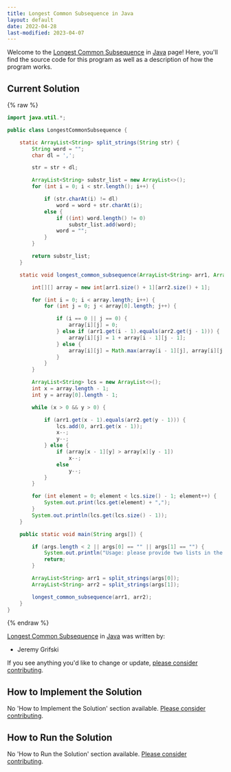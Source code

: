 ```yaml
---
title: Longest Common Subsequence in Java
layout: default
date: 2022-04-28
last-modified: 2023-04-07
---
```


Welcome to the [Longest Common Subsequence](https://sampleprograms.io/projects/longest-common-subsequence) in [Java](https://sampleprograms.io/languages/java) page! Here, you'll find the source code for this program as well as a description of how the program works.

## Current Solution

{% raw %}

```java
import java.util.*;

public class LongestCommonSubsequence {

    static ArrayList<String> split_strings(String str) {
        String word = "";
        char dl = ',';

        str = str + dl;

        ArrayList<String> substr_list = new ArrayList<>();
        for (int i = 0; i < str.length(); i++) {

            if (str.charAt(i) != dl)
                word = word + str.charAt(i);
            else {
                if ((int) word.length() != 0)
                    substr_list.add(word);
                word = "";
            }
        }

        return substr_list;
    }

    static void longest_common_subsequence(ArrayList<String> arr1, ArrayList<String> arr2) {

        int[][] array = new int[arr1.size() + 1][arr2.size() + 1];

        for (int i = 0; i < array.length; i++) {
            for (int j = 0; j < array[0].length; j++) {

                if (i == 0 || j == 0) {
                    array[i][j] = 0;
                } else if (arr1.get(i - 1).equals(arr2.get(j - 1))) {
                    array[i][j] = 1 + array[i - 1][j - 1];
                } else {
                    array[i][j] = Math.max(array[i - 1][j], array[i][j - 1]);
                }
            }
        }

        ArrayList<String> lcs = new ArrayList<>();
        int x = array.length - 1;
        int y = array[0].length - 1;

        while (x > 0 && y > 0) {

            if (arr1.get(x - 1).equals(arr2.get(y - 1))) {
                lcs.add(0, arr1.get(x - 1));
                x--;
                y--;
            } else {
                if (array[x - 1][y] > array[x][y - 1])
                    x--;
                else
                    y--;
            }
        }

        for (int element = 0; element < lcs.size() - 1; element++) {
            System.out.print(lcs.get(element) + ",");
        }
        System.out.println(lcs.get(lcs.size() - 1));
    }

    public static void main(String args[]) {

        if (args.length < 2 || args[0] == "" || args[1] == "") {
            System.out.println("Usage: please provide two lists in the format \"1, 2, 3, 4, 5\"");
            return;
        }

        ArrayList<String> arr1 = split_strings(args[0]);
        ArrayList<String> arr2 = split_strings(args[1]);

        longest_common_subsequence(arr1, arr2);
    }
}
```

{% endraw %}

[Longest Common Subsequence](https://sampleprograms.io/projects/longest-common-subsequence) in [Java](https://sampleprograms.io/languages/java) was written by:

- Jeremy Grifski

If you see anything you'd like to change or update, [please consider contributing](https://github.com/TheRenegadeCoder/sample-programs).

## How to Implement the Solution

No 'How to Implement the Solution' section available. [Please consider contributing](https://github.com/TheRenegadeCoder/sample-programs-website).

## How to Run the Solution

No 'How to Run the Solution' section available. [Please consider contributing](https://github.com/TheRenegadeCoder/sample-programs-website).